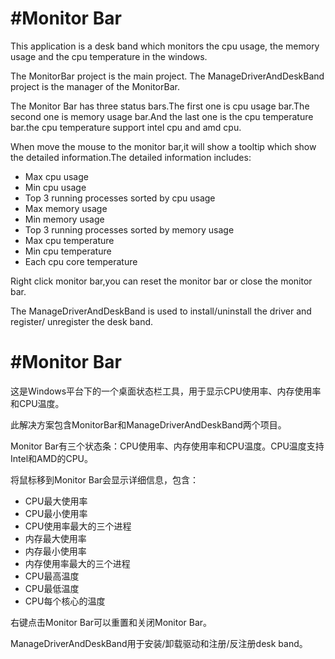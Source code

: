 #Monitor Bar
==============

This application is a desk band which monitors the cpu usage, the memory usage
and the cpu temperature in the windows.

The MonitorBar project is the main project.
The ManageDriverAndDeskBand project is the manager of the MonitorBar.

The Monitor Bar has three status bars.The first one is cpu usage bar.The second one is
memory usage bar.And the last one is the cpu temperature bar.the cpu temperature
support intel cpu and amd cpu.

When move the mouse to the monitor bar,it will show a tooltip which show the
detailed information.The detailed information includes:
* Max cpu usage
* Min cpu usage
* Top 3 running processes sorted by cpu usage
* Max memory usage
* Min memory usage
* Top 3 running processes sorted by memory usage
* Max cpu temperature
* Min cpu temperature
* Each cpu core temperature

Right click monitor bar,you can reset the monitor bar or close the monitor bar.

The ManageDriverAndDeskBand is used to install/uninstall the driver and register/
unregister the desk band.

#Monitor Bar
==============

这是Windows平台下的一个桌面状态栏工具，用于显示CPU使用率、内存使用率和CPU温度。

此解决方案包含MonitorBar和ManageDriverAndDeskBand两个项目。

Monitor Bar有三个状态条：CPU使用率、内存使用率和CPU温度。CPU温度支持Intel和AMD的CPU。

将鼠标移到Monitor Bar会显示详细信息，包含：
* CPU最大使用率
* CPU最小使用率
* CPU使用率最大的三个进程
* 内存最大使用率
* 内存最小使用率
* 内存使用率最大的三个进程
* CPU最高温度
* CPU最低温度
* CPU每个核心的温度

右键点击Monitor Bar可以重置和关闭Monitor Bar。

ManageDriverAndDeskBand用于安装/卸载驱动和注册/反注册desk band。
